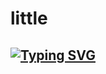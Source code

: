 # little
## [![Typing SVG](https://readme-typing-svg.herokuapp.com?font=Rockstar-ExtraBold&color=F33A6A&lines=Welcome+to+JIMBRU+WA+Bot+repo.;Created+by+DEVIL+SER;This+is+a+Bgm+stickerbot;With+more+features;Thanks+for+visiting+our+git)](https://git.io/typing-svg)
